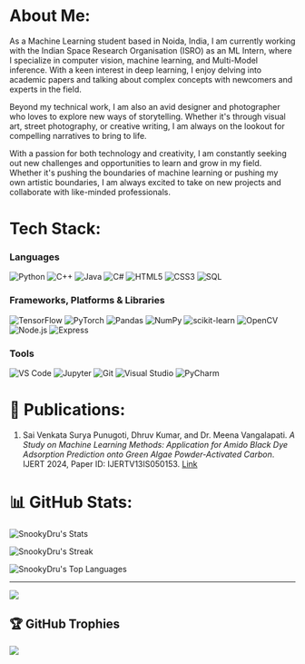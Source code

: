 # About Me:
As a Machine Learning student based in Noida, India, I am currently working with the Indian Space Research Organisation (ISRO) as an ML Intern, where I specialize in computer vision, machine learning, and Multi-Model inference. With a keen interest in deep learning, I enjoy delving into academic papers and talking about complex concepts with newcomers and experts in the field.

Beyond my technical work, I am also an avid designer and photographer who loves to explore new ways of storytelling. Whether it's through visual art, street photography, or creative writing, I am always on the lookout for compelling narratives to bring to life.

With a passion for both technology and creativity, I am constantly seeking out new challenges and opportunities to learn and grow in my field. Whether it's pushing the boundaries of machine learning or pushing my own artistic boundaries, I am always excited to take on new projects and collaborate with like-minded professionals.

# Tech Stack:

### Languages
![Python](https://img.shields.io/badge/python-3670A0?style=for-the-badge&logo=python&logoColor=ffdd54) ![C++](https://img.shields.io/badge/c++-%2300599C.svg?style=for-the-badge&logo=c%2B%2B&logoColor=white) ![Java](https://img.shields.io/badge/java-%23ED8B00.svg?style=for-the-badge&logo=java&logoColor=white) ![C#](https://img.shields.io/badge/csharp-%23239120.svg?style=for-the-badge&logo=csharp&logoColor=white) ![HTML5](https://img.shields.io/badge/html5-%23E34F26.svg?style=for-the-badge&logo=html5&logoColor=white) ![CSS3](https://img.shields.io/badge/css3-%231572B6.svg?style=for-the-badge&logo=css3&logoColor=white) ![SQL](https://img.shields.io/badge/sql-%2307405e.svg?style=for-the-badge&logo=sql&logoColor=white)

### Frameworks, Platforms & Libraries
![TensorFlow](https://img.shields.io/badge/TensorFlow-%23FF6F00.svg?style=for-the-badge&logo=TensorFlow&logoColor=white) ![PyTorch](https://img.shields.io/badge/PyTorch-%23EE4C2C.svg?style=for-the-badge&logo=PyTorch&logoColor=white) ![Pandas](https://img.shields.io/badge/pandas-%23150458.svg?style=for-the-badge&logo=pandas&logoColor=white) ![NumPy](https://img.shields.io/badge/numpy-%23013243.svg?style=for-the-badge&logo=numpy&logoColor=white) ![scikit-learn](https://img.shields.io/badge/scikit--learn-%23F7931E.svg?style=for-the-badge&logo=scikit-learn&logoColor=white) ![OpenCV](https://img.shields.io/badge/opencv-%23white.svg?style=for-the-badge&logo=opencv&logoColor=white) ![Node.js](https://img.shields.io/badge/node.js-6DA55F?style=for-the-badge&logo=node.js&logoColor=white) ![Express](https://img.shields.io/badge/express.js-%23404d59.svg?style=for-the-badge&logo=express&logoColor=%2361DAFB)

### Tools
![VS Code](https://img.shields.io/badge/VS%20Code-0078d7.svg?style=for-the-badge&logo=visual-studio-code&logoColor=white) ![Jupyter](https://img.shields.io/badge/Jupyter-%23F37626.svg?style=for-the-badge&logo=Jupyter&logoColor=white) ![Git](https://img.shields.io/badge/Git-%23F05033.svg?style=for-the-badge&logo=git&logoColor=white) ![Visual Studio](https://img.shields.io/badge/Visual%20Studio-5C2D91.svg?style=for-the-badge&logo=visual-studio&logoColor=white) ![PyCharm](https://img.shields.io/badge/pycharm-143?style=for-the-badge&logo=pycharm&logoColor=black&color=black&labelColor=green) 

# 📝 Publications:
1. Sai Venkata Surya Punugoti, Dhruv Kumar, and Dr. Meena Vangalapati. *A Study on Machine Learning Methods: Application for Amido Black Dye Adsorption Prediction onto Green Algae Powder-Activated Carbon*. IJERT 2024, Paper ID: IJERTV13IS050153. [Link](https://www.ijert.org/machine-learning-methods-application-for-amido-black-dye-adsorption-prediction-on-to-green-algae-powder-activated-carbon)

# 📊 GitHub Stats:
![SnookyDru's Stats](https://github-readme-stats.vercel.app/api?username=SnookyDru&theme=vue-dark&show_icons=true&hide_border=true&count_private=true)

![SnookyDru's Streak](https://github-readme-streak-stats.herokuapp.com/?user=SnookyDru&theme=vue-dark&hide_border=true)

![SnookyDru's Top Languages](https://github-readme-stats.vercel.app/api/top-langs/?username=SnookyDru&theme=vue-dark&show_icons=true&hide_border=true&layout=compact)

---

[![](https://visitcount.itsvg.in/api?id=SnookyDru&icon=0&color=0)](https://visitcount.itsvg.in)

## 🏆 GitHub Trophies
![](https://github-profile-trophy.vercel.app/?username=SnookyDru&theme=radical&no-frame=false&no-bg=true&margin-w=4)
